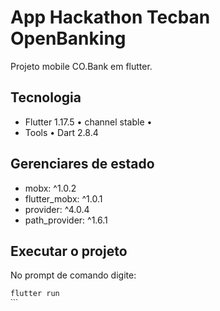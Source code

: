 # App Hackathon Tecban OpenBanking

Projeto mobile CO.Bank em flutter.


## Tecnologia
 - Flutter 1.17.5 • channel stable •
 - Tools • Dart 2.8.4


## Gerenciares de estado
 - mobx: ^1.0.2
 - flutter_mobx: ^1.0.1
 - provider: ^4.0.4
 - path_provider: ^1.6.1


 ## Executar o projeto

No prompt de comando digite:

```
flutter run
ˋˋˋ
